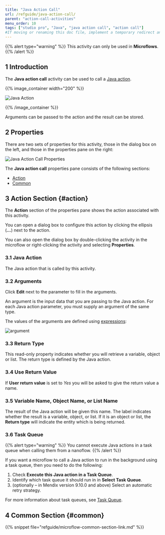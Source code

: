 ```yaml
---
title: "Java Action Call"
url: /refguide/java-action-call/
parent: "action-call-activities"
menu_order: 10
tags: ["studio pro", "Java", "java action call", "action call"]
#If moving or renaming this doc file, implement a temporary redirect and let the respective team know they should update the URL in the product. See Mapping to Products for more details.
---
```


{{% alert type="warning" %}}
This activity can only be used in **Microflows**.
{{% /alert %}}

## 1 Introduction

The **Java action call** activity can be used to call a [Java action](/refguide/java-actions/). 

{{% image_container width="200" %}}

![Java Action](/attachments/refguide/modeling/application-logic/microflows-and-nanoflows/activities/action-call-activities/java-action-call/java-action-call.png)

{{% /image_container %}}

Arguments can be passed to the action and the result can be stored.

## 2 Properties

There are two sets of properties for this activity, those in the dialog box on the left, and those in the properties pane on the right:

![Java Action Call Properties](/attachments/refguide/modeling/application-logic/microflows-and-nanoflows/activities/action-call-activities/java-action-call/java-action-call-properties.png)

The **Java action call** properties pane consists of the following sections:

* [Action](#action)
* [Common](#common)

## 3 Action Section {#action}

The **Action** section of the properties pane shows the action associated with this activity.

You can open a dialog box to configure this action by clicking the ellipsis (**…**) next to the action.

You can also open the dialog box by double-clicking the activity in the microflow or right-clicking the activity and selecting **Properties**.

### 3.1 Java Action

The Java action that is called by this activity.

### 3.2 Arguments

Click **Edit** next to the parameter to fill in the arguments. 

An argument is the input data that you are passing to the Java action. For each Java action parameter, you must supply an argument of the same type. 

The values of the arguments are defined using [expressions](/refguide/expressions/):

![argument](/attachments/refguide/modeling/application-logic/microflows-and-nanoflows/activities/action-call-activities/java-action-call/argument-edit.png)

### 3.3 Return Type

This read-only property indicates whether you will retrieve a variable, object or list. The return type is defined by the Java action. 

### 3.4 Use Return Value

If **User return value** is set to *Yes* you will be asked to give the return value a name.

### 3.5 Variable Name, Object Name, or List Name

The result of the Java action will be given this name. The label indicates whether the result is a variable, object, or list. If it is an object or list, the **Return type** will indicate the entity which is being returned.

### 3.6 Task Queue

{{% alert type="warning" %}}
You cannot execute Java actions in a task queue when calling them from a nanoflow.
{{% /alert %}}

If you want a microflow to call a Java action to run in the background using a task queue, then you need to do the following:

1. Check **Execute this Java action in a Task Queue**.
2. Identify which task queue it should run in in **Select Task Queue**.
3. (optionally – in Mendix version 9.10.0 and above) Select an automatic retry strategy.

For more information about task queues, see [Task Queue](/refguide/task-queue/).

## 4 Common Section {#common}

{{% snippet file="refguide/microflow-common-section-link.md" %}}